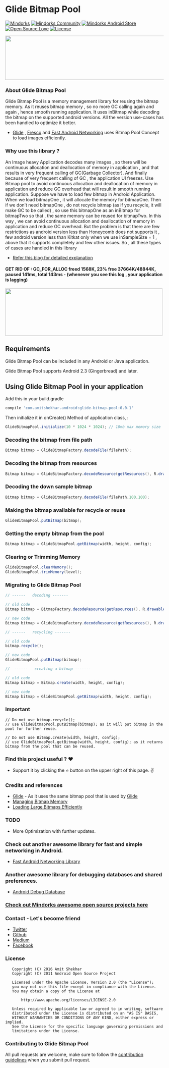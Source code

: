 # Glide Bitmap Pool 

[![Mindorks](https://img.shields.io/badge/mindorks-opensource-blue.svg)](https://mindorks.com/open-source-projects)
[![Mindorks Community](https://img.shields.io/badge/join-community-blue.svg)](https://mindorks.com/join-community)
[![Mindorks Android Store](https://img.shields.io/badge/Mindorks%20Android%20Store-GlideBitmapPool-blue.svg?style=flat)](https://mindorks.com/android/store)
[![Open Source Love](https://badges.frapsoft.com/os/v1/open-source.svg?v=102)](https://opensource.org/licenses/Apache-2.0)
[![License](https://img.shields.io/badge/license-Apache%202.0-blue.svg)](https://github.com/amitshekhariitbhu/GlideBitmapPool/blob/master/LICENSE)

<img src=https://raw.githubusercontent.com/amitshekhariitbhu/GlideBitmapPool/master/assets/glidebitmappool.png width=1000 height=140 />

### About Glide Bitmap Pool

Glide Bitmap Pool is a memory management library for reusing the bitmap memory. As it reuses bitmap memory , so 
no more GC calling again and again , hence smooth running application. It uses inBitmap while decoding the bitmap
on the supported android versions. All the version use-cases has been handled to optimize it better.

* [Glide](https://github.com/bumptech/glide) , [Fresco](https://github.com/facebook/fresco) and [Fast Android Networking](https://github.com/amitshekhariitbhu/Fast-Android-Networking) uses Bitmap Pool Concept to 
load images efficiently.

### Why use this library ?

An Image heavy Application decodes many images , so there will be continuous allocation and deallocation 
of memory in application , and that results in very frequent calling of GC(Garbage Collector). And 
finally because of very frequent calling of GC , the application UI freezes.
Use Bitmap pool to avoid continuous allocation and deallocation of memory in application 
and reduce GC overhead that will result in smooth running application.
Suppose we have to load few bitmap in Android Application.
When we load bitmapOne , it will allocate the memory for bitmapOne.
Then if we don’t need bitmapOne , do not recycle bitmap (as if you recycle, it will make GC to be called) , 
so use this bitmapOne as an inBitmap for bitmapTwo so that , the same memory can be reused for bitmapTwo.
In this way , we can avoid continuous allocation and deallocation of memory in application and reduce GC overhead.
But the problem is that there are few restrictions as android version less than Honeycomb does not supports it , 
few android version less than Kitkat only when we use inSampleSize = 1 , above that it supports 
completely and few other issues.
So , all these types of cases are handled in this library

* [Refer this blog for detailed explanation](https://blog.mindorks.com/how-to-use-bitmap-pool-in-android-56c71a55533c)

#### GET RID OF : GC_FOR_ALLOC freed 1568K, 23% free 37664K/48844K, paused 141ms, total 143ms - (whenever you see this log , your application is lagging)

<img src=https://raw.githubusercontent.com/amitshekhariitbhu/GlideBitmapPool/master/assets/gcsamplelog.png width=500 height=150 />

## Requirements

Glide Bitmap Pool can be included in any Android or Java application. 

Glide Bitmap Pool supports Android 2.3 (Gingerbread) and later. 

## Using Glide Bitmap Pool in your application

Add this in your build.gradle
```groovy
compile 'com.amitshekhar.android:glide-bitmap-pool:0.0.1'
```
Then initialize it in onCreate() Method of application class, :
```java
GlideBitmapPool.initialize(10 * 1024 * 1024); // 10mb max memory size
```

### Decoding the bitmap from file path
```java
Bitmap bitmap = GlideBitmapFactory.decodeFile(filePath);
```

### Decoding the bitmap from resources
```java
Bitmap bitmap = GlideBitmapFactory.decodeResource(getResources(), R.drawable.testImage);
```

### Decoding the down sample bitmap
```java
Bitmap bitmap = GlideBitmapFactory.decodeFile(filePath,100,100);
```

### Making the bitmap available for recycle or reuse
```java
GlideBitmapPool.putBitmap(bitmap);
```

### Getting the empty bitmap from the pool
```java
Bitmap bitmap = GlideBitmapPool.getBitmap(width, height, config);
```

### Clearing or Trimming Memory
```java
GlideBitmapPool.clearMemory();
GlideBitmapPool.trimMemory(level);
```

### Migrating to Glide Bitmap Pool
```java
// ------   decoding -------

// old code 
Bitmap bitmap = BitmapFactory.decodeResource(getResources(), R.drawable.test1);

// new code 
Bitmap bitmap = GlideBitmapFactory.decodeResource(getResources(), R.drawable.test1);

// ------   recycling ------- 

// old code
bitmap.recycle();

// new code
GlideBitmapPool.putBitmap(bitmap);

//  ------   creating a bitmap -------

// old code 
Bitmap bitmap = Bitmap.create(width, height, config);

// new code
Bitmap bitmap = GlideBitmapPool.getBitmap(width, height, config);
```

### Important
```
// Do not use bitmap.recycle();
// use GlideBitmapPool.putBitmap(bitmap); as it will put bitmap in the pool for further reuse.

// Do not use Bitmap.create(width, height, config);
// use GlideBitmapPool.getBitmap(width, height, config); as it returns bitmap from the pool that can be reused.
```

### Find this project useful ? :heart:
* Support it by clicking the :star: button on the upper right of this page. :v:

### Credits and references
* [Glide](https://github.com/bumptech/glide) - As it uses the same bitmap pool that is used by [Glide](https://github.com/bumptech/glide)
* [Managing Bitmap Memory](https://developer.android.com/training/displaying-bitmaps/manage-memory.html)
* [Loading Large Bitmaps Efficiently](https://developer.android.com/training/displaying-bitmaps/load-bitmap.html)

### TODO
* More Optimization with further updates.

### Check out another awesome library for fast and simple networking in Android.
* [Fast Android Networking Library](https://github.com/amitshekhariitbhu/Fast-Android-Networking)

### Another awesome library for debugging databases and shared preferences.
* [Android Debug Database](https://github.com/amitshekhariitbhu/Android-Debug-Database)

### [Check out Mindorks awesome open source projects here](https://mindorks.com/open-source-projects)

### Contact - Let's become friend
- [Twitter](https://twitter.com/amitiitbhu)
- [Github](https://github.com/amitshekhariitbhu)
- [Medium](https://medium.com/@amitshekhar)
- [Facebook](https://www.facebook.com/amit.shekhar.iitbhu)

### License
```
   Copyright (C) 2016 Amit Shekhar
   Copyright (C) 2011 Android Open Source Project

   Licensed under the Apache License, Version 2.0 (the "License");
   you may not use this file except in compliance with the License.
   You may obtain a copy of the License at

       http://www.apache.org/licenses/LICENSE-2.0

   Unless required by applicable law or agreed to in writing, software
   distributed under the License is distributed on an "AS IS" BASIS,
   WITHOUT WARRANTIES OR CONDITIONS OF ANY KIND, either express or implied.
   See the License for the specific language governing permissions and
   limitations under the License.
```

### Contributing to Glide Bitmap Pool
All pull requests are welcome, make sure to follow the [contribution guidelines](CONTRIBUTING.md)
when you submit pull request.
